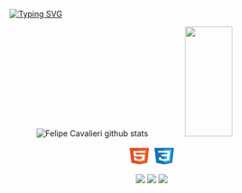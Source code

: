 [![Typing SVG](https://readme-typing-svg.herokuapp.com/?color=50a8e3&size=35&center=true&vCenter=true&width=1000&lines=Hello,+My+name+is+Felipe+Cavalieri;I'm+21+years+old;I'm+from+Brazil;+:%29)](https://git.io/typing-svg)

<div align="center">  
  <img width="49%" height="195px" src="https://github-readme-stats.vercel.app/api?username=fecavalieridesign&show_icons=true&count_private=true&hide_border=true&title_color=ff91a4&icon_color=ff91a4&text_color=c9d1d9&bg_color=0d1117" alt="Felipe Cavalieri github stats" /> 
  <img width="41%" height="195px" src="https://github-readme-stats.vercel.app/api/top-langs/?username=fecavalieridesign&layout=compact&hide_border=true&title_color=ff91a4&text_color=ff91a4&bg_color=0d1117" />
</div>


<div style="display: inline_block" align="center"><br>
  <img align="center" alt="HTML" height="30" width="40" src="https://raw.githubusercontent.com/devicons/devicon/master/icons/html5/html5-original.svg">
  <img align="center" alt="CSS" height="30" width="40" src="https://raw.githubusercontent.com/devicons/devicon/master/icons/css3/css3-original.svg">
</div>

<div style="display: inline_block" align="center"><br>
  <a href="https://instagram.com/cavalieri_design" target="_blank"><img src="https://img.shields.io/badge/-Instagram-%23E4405F?style=for-the-badge&logo=instagram&logoColor=white" target="_blank"></a>
  <a href = "mailto:felipecavalieridesign@gmail.com"><img src="https://img.shields.io/badge/-Gmail-%23333?style=for-the-badge&logo=gmail&logoColor=white" target="_blank"></a>
  <a href="https://www.linkedin.com/in/felipe-cavalieri-241092251/" target="_blank"><img src="https://img.shields.io/badge/-LinkedIn-%230077B5?style=for-the-badge&logo=linkedin&logoColor=white" target="_blank"></a> 
</div>
  
